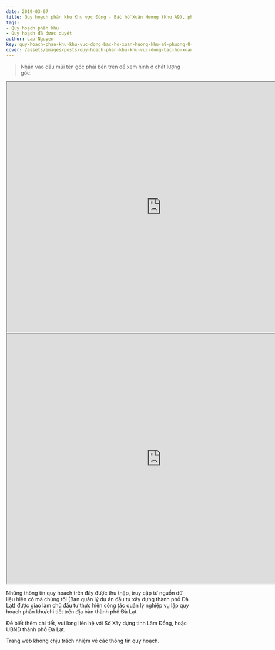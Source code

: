 ```yaml
---
date: 2019-03-07
title: Quy hoạch phân khu Khu vực Đông - Bắc hồ Xuân Hương (Khu A9), phường 8 và phường 9, thành phố Đà Lạt
tags:
- Quy hoạch phân khu
- Quy hoạch đã được duyệt
author: Lap Nguyen
key: quy-hoach-phan-khu-khu-vuc-dong-bac-ho-xuan-huong-khu-a9-phuong-8-va-phuong-9-thanh-pho-da-lat
cover: /assets/images/posts/quy-hoach-phan-khu-khu-vuc-dong-bac-ho-xuan-huong-khu-a9-phuong-8-va-phuong-9-thanh-pho-da-lat.png
---
```


> Nhấn vào dấu mũi tên góc phải bên trên để xem hình ở chất lượng gốc. 
<iframe src="https://drive.google.com/file/d/1GvSRck1yCnhnjJt2ovT8julm4z1fx73A/preview" width="840" height="680"></iframe>
<!--more-->
<iframe src="https://drive.google.com/file/d/1T5pEkJViOI0Nx9WkBvpunF2SJ-B3xIWW/preview" width="840" height="680"></iframe>

Những thông tin quy hoạch trên đây được thu thập, truy cập từ nguồn dữ liệu hiện có mà chúng tôi 
(Ban quản lý dự án đầu tư xây dựng thành phố Đà Lạt) được giao làm chủ đầu tư thực hiện công tác quản lý nghiệp vụ 
lập quy hoạch phân khu/chi tiết trên địa bàn thành phố Đà Lạt.

Để biết thêm chi tiết, vui lòng liên hệ với Sở Xây dựng tỉnh Lâm Đồng, hoặc UBND thành phố Đà Lạt.

Trang web không chịu trách nhiệm về các thông tin quy hoạch.